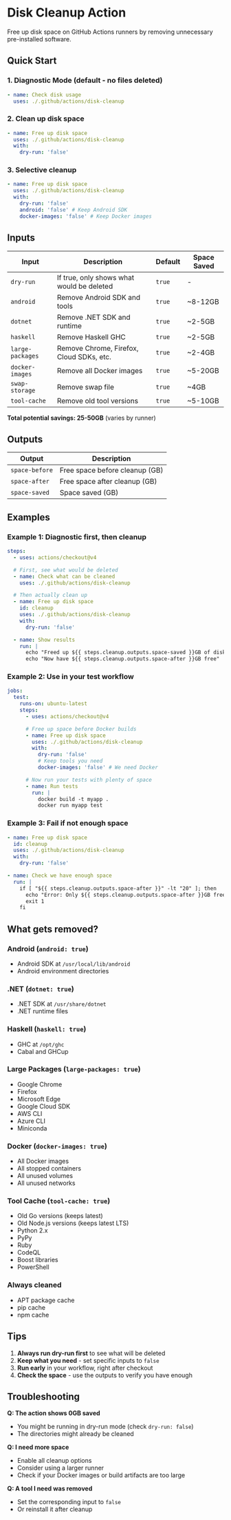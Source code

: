 # Disk Cleanup Action

Free up disk space on GitHub Actions runners by removing unnecessary pre-installed software.

## Quick Start

### 1. Diagnostic Mode (default - no files deleted)

```yaml
- name: Check disk usage
  uses: ./.github/actions/disk-cleanup
```

### 2. Clean up disk space

```yaml
- name: Free up disk space
  uses: ./.github/actions/disk-cleanup
  with:
    dry-run: 'false'
```

### 3. Selective cleanup

```yaml
- name: Free up disk space
  uses: ./.github/actions/disk-cleanup
  with:
    dry-run: 'false'
    android: 'false' # Keep Android SDK
    docker-images: 'false' # Keep Docker images
```

## Inputs

| Input            | Description                               | Default | Space Saved |
| ---------------- | ----------------------------------------- | ------- | ----------- |
| `dry-run`        | If true, only shows what would be deleted | `true`  | -           |
| `android`        | Remove Android SDK and tools              | `true`  | ~8-12GB     |
| `dotnet`         | Remove .NET SDK and runtime               | `true`  | ~2-5GB      |
| `haskell`        | Remove Haskell GHC                        | `true`  | ~2-5GB      |
| `large-packages` | Remove Chrome, Firefox, Cloud SDKs, etc.  | `true`  | ~2-4GB      |
| `docker-images`  | Remove all Docker images                  | `true`  | ~5-20GB     |
| `swap-storage`   | Remove swap file                          | `true`  | ~4GB        |
| `tool-cache`     | Remove old tool versions                  | `true`  | ~5-10GB     |

**Total potential savings: 25-50GB** (varies by runner)

## Outputs

| Output         | Description                    |
| -------------- | ------------------------------ |
| `space-before` | Free space before cleanup (GB) |
| `space-after`  | Free space after cleanup (GB)  |
| `space-saved`  | Space saved (GB)               |

## Examples

### Example 1: Diagnostic first, then cleanup

```yaml
steps:
  - uses: actions/checkout@v4

  # First, see what would be deleted
  - name: Check what can be cleaned
    uses: ./.github/actions/disk-cleanup

  # Then actually clean up
  - name: Free up disk space
    id: cleanup
    uses: ./.github/actions/disk-cleanup
    with:
      dry-run: 'false'

  - name: Show results
    run: |
      echo "Freed up ${{ steps.cleanup.outputs.space-saved }}GB of disk space"
      echo "Now have ${{ steps.cleanup.outputs.space-after }}GB free"
```

### Example 2: Use in your test workflow

```yaml
jobs:
  test:
    runs-on: ubuntu-latest
    steps:
      - uses: actions/checkout@v4

      # Free up space before Docker builds
      - name: Free up disk space
        uses: ./.github/actions/disk-cleanup
        with:
          dry-run: 'false'
          # Keep tools you need
          docker-images: 'false' # We need Docker

      # Now run your tests with plenty of space
      - name: Run tests
        run: |
          docker build -t myapp .
          docker run myapp test
```

### Example 3: Fail if not enough space

```yaml
- name: Free up disk space
  id: cleanup
  uses: ./.github/actions/disk-cleanup
  with:
    dry-run: 'false'

- name: Check we have enough space
  run: |
    if [ "${{ steps.cleanup.outputs.space-after }}" -lt "20" ]; then
      echo "Error: Only ${{ steps.cleanup.outputs.space-after }}GB free, need at least 20GB"
      exit 1
    fi
```

## What gets removed?

### Android (`android: true`)

- Android SDK at `/usr/local/lib/android`
- Android environment directories

### .NET (`dotnet: true`)

- .NET SDK at `/usr/share/dotnet`
- .NET runtime files

### Haskell (`haskell: true`)

- GHC at `/opt/ghc`
- Cabal and GHCup

### Large Packages (`large-packages: true`)

- Google Chrome
- Firefox
- Microsoft Edge
- Google Cloud SDK
- AWS CLI
- Azure CLI
- Miniconda

### Docker (`docker-images: true`)

- All Docker images
- All stopped containers
- All unused volumes
- All unused networks

### Tool Cache (`tool-cache: true`)

- Old Go versions (keeps latest)
- Old Node.js versions (keeps latest LTS)
- Python 2.x
- PyPy
- Ruby
- CodeQL
- Boost libraries
- PowerShell

### Always cleaned

- APT package cache
- pip cache
- npm cache

## Tips

1. **Always run dry-run first** to see what will be deleted
2. **Keep what you need** - set specific inputs to `false`
3. **Run early** in your workflow, right after checkout
4. **Check the space** - use the outputs to verify you have enough

## Troubleshooting

**Q: The action shows 0GB saved**

- You might be running in dry-run mode (check `dry-run: false`)
- The directories might already be cleaned

**Q: I need more space**

- Enable all cleanup options
- Consider using a larger runner
- Check if your Docker images or build artifacts are too large

**Q: A tool I need was removed**

- Set the corresponding input to `false`
- Or reinstall it after cleanup
